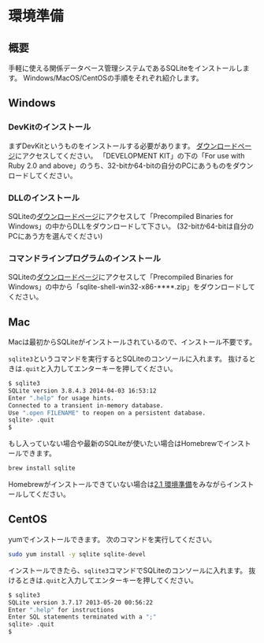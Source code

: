 # 環境準備
## 概要
手軽に使える関係データベース管理システムであるSQLiteをインストールします。
Windows/MacOS/CentOSの手順をそれぞれ紹介します。

## Windows
### DevKitのインストール
まずDevKitというものをインストールする必要があります。
[ダウンロードページ](http://rubyinstaller.org/downloads)にアクセスしてください。
「DEVELOPMENT KIT」の下の「For use with Ruby 2.0 and above」のうち、32-bitか64-bitの自分のPCにあうものをダウンロードしてください。

### DLLのインストール
SQLiteの[ダウンロードページ](http://www.sqlite.org/download.html)にアクセスして「Precompiled Binaries for Windows」の中からDLLをダウンロードして下さい。
(32-bitか64-bitは自分のPCにあう方を選んでください)



### コマンドラインプログラムのインストール
SQLiteの[ダウンロードページ](http://www.sqlite.org/download.html)にアクセスして「Precompiled Binaries for Windows」の中から「sqlite-shell-win32-x86-****.zip」をダウンロードしてください。




## Mac
Macは最初からSQLiteがインストールされているので、インストール不要です。

`sqlite3`というコマンドを実行するとSQLiteのコンソールに入れます。
抜けるときは`.quit`と入力してエンターキーを押してください。

```bash
$ sqlite3
SQLite version 3.8.4.3 2014-04-03 16:53:12
Enter ".help" for usage hints.
Connected to a transient in-memory database.
Use ".open FILENAME" to reopen on a persistent database.
sqlite> .quit
$ 
```

もし入っていない場合や最新のSQLiteが使いたい場合はHomebrewでインストールできます。

```bash
brew install sqlite
```

Homebrewがインストールできていない場合は[2.1 環境準備](https://nownabe.gitbooks.io/webapp_tutorial/content/ruby/environments.html)をみながらインストールしてください。


## CentOS
yumでインストールできます。
次のコマンドを実行してください。

```bash
sudo yum install -y sqlite sqlite-devel
```

インストールできたら、`sqlite3`コマンドでSQLiteのコンソールに入れます。
抜けるときは`.quit`と入力してエンターキーを押してください。

```bash
$ sqlite3
SQLite version 3.7.17 2013-05-20 00:56:22
Enter ".help" for instructions
Enter SQL statements terminated with a ";"
sqlite> .quit
$ 
```